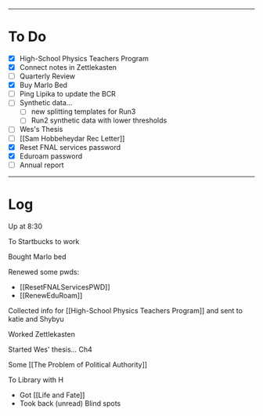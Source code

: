 
---
# To Do

- [x] High-School Physics Teachers Program
- [x] Connect notes in Zettlekasten
- [ ] Quarterly Review
- [x] Buy Marlo Bed
- [ ] Ping Lipika to update the BCR
- [ ] Synthetic data... 
	- [ ] new splitting templates for Run3 
	- [ ] Run2 synthetic data with lower thresholds
- [ ] Wes's Thesis
- [ ] [[Sam Hobbeheydar Rec Letter]]
- [x] Reset FNAL services password
- [x] Eduroam password
- [ ] Annual report
---

# Log

Up at 8:30

To Startbucks to work

Bought Marlo bed

Renewed some pwds:
- [[ResetFNALServicesPWD]]
- [[RenewEduRoam]]

Collected info for [[High-School Physics Teachers Program]] and sent to katie and Shybyu

Worked Zettlekasten

Started Wes' thesis... Ch4

Some [[The Problem of Political Authority]]

To Library with H
- Got [[Life and Fate]]
- Took back (unread) Blind spots

